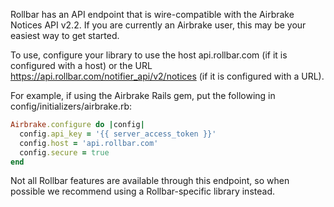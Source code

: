 Rollbar has an API endpoint that is wire-compatible with the Airbrake Notices API v2.2. 
If you are currently an Airbrake user, this may be your easiest way to get started.

To use, configure your library to use the host api.rollbar.com (if it is configured with a host) or the URL
https://api.rollbar.com/notifier_api/v2/notices (if it is configured with a URL).

For example, if using the Airbrake Rails gem, put the following in config/initializers/airbrake.rb:

```ruby
Airbrake.configure do |config|
  config.api_key = '{{ server_access_token }}'
  config.host = 'api.rollbar.com'
  config.secure = true
end
```

Not all Rollbar features are available through this endpoint, so when possible we recommend using a Rollbar-specific library instead.
